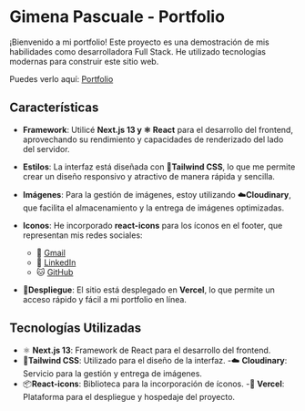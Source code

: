 # Gimena Pascuale - Portfolio

¡Bienvenido a mi portfolio! Este proyecto es una demostración de mis habilidades como desarrolladora Full Stack. He utilizado tecnologías modernas para construir este sitio web.

Puedes verlo aquí: [Portfolio](https://portfolio-q30rti06k-gimenas-projects-7932c636.vercel.app/)

## Características

- **Framework**: Utilicé **Next.js 13 y ⚛️ React** para el desarrollo del frontend, aprovechando su rendimiento y capacidades de renderizado del lado del servidor. 
- **Estilos**: La interfaz está diseñada con 🌊**Tailwind CSS**, lo que me permite crear un diseño responsivo y atractivo de manera rápida y sencilla. 
- **Imágenes**: Para la gestión de imágenes, estoy utilizando ☁️**Cloudinary**, que facilita el almacenamiento y la entrega de imágenes optimizadas. 
 
- **Iconos**: He incorporado **react-icons** para los íconos en el footer, que representan mis redes sociales:
  - 📧 [Gmail](mailto:tu-email@gmail.com)
  - 🔗 [LinkedIn](https://www.linkedin.com/in/tu-nombre/)
  - 🐱 [GitHub](https://github.com/TuUsuario)
- 🚀**Despliegue**: El sitio está desplegado en **Vercel**, lo que permite un acceso rápido y fácil a mi portfolio en línea. 

## Tecnologías Utilizadas

- ⚛️ **Next.js 13**: Framework de React para el desarrollo del frontend. 
- 🌊**Tailwind CSS**: Utilizado para el diseño de la interfaz. 
-☁️ **Cloudinary**: Servicio para la gestión y entrega de imágenes. 
- 📦**React-icons**: Biblioteca para la incorporación de íconos. 
-🚀 **Vercel**: Plataforma para el despliegue y hospedaje del proyecto. 
  

